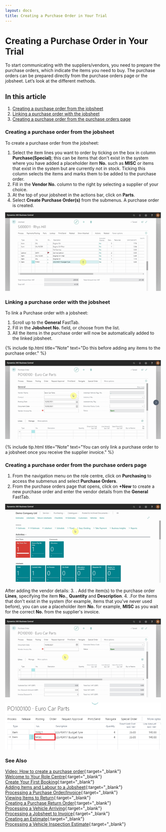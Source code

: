 ```yaml
---
layout: docs
title: Creating a Purchase Order in Your Trial
---
```


# Creating a Purchase Order in Your Trial

To start communicating with the suppliers/vendors, you need to prepare the purchase orders, which indicate the items you need to buy. The purchase orders can be prepared directly from the purchase orders page or the jobsheet. Let’s look at the different methods.

## In this article

1. [Creating a purchase order from the jobsheet](#creating-a-purchase-order-from-the-jobsheet)
2. [Linking a purchase order with the jobsheet](#linking-a-purchase-order-with-the-jobsheet)
3.  [Creating a purchase order from the purchase orders page](#creating-a-purchase-order-from-the-purchase-orders-page)

### Creating a purchase order from the jobsheet
To create a purchase order from the jobsheet:
1. Select the item lines you want to order by ticking on the box in column **Purchase(Special)**; this can be items that don't exist in the system where you have added a placeholder item **No.** such as **MISC** or items that exist in the system but are currently not in stock. Ticking this column selects the items and marks them to be added to the purchase order. 
2. Fill in the **Vendor No.** column to the right by selecting a supplier of your choice.
3. At the top of your jobsheet in the actions bar, click on **Parts**.
4. Select **Create Purchase Order(s)** from the submenus. A purchase order is created.

![](media/garagehive-trial-creating-a-purchase-order4.gif)

### Linking a purchase order with the jobsheet
To link a Purchase order with a jobsheet:
1. Scroll up to the **General** FastTab.
2. Fill in the **Jobsheet No.** field, or choose from the list. 
3. All the items in the purchase order will now be automatically added to the linked jobsheet.

{% include tip.html title="Note" text="Do this before adding any items to the purchase order." %}

![](media/garagehive-trial-creating-a-purchase-order3.gif)

{% include tip.html title="Note" text="You can only link a purchase order to a jobsheet once you receive the supplier invoice." %}

### Creating a purchase order from the purchase orders page
1. From the navigation menu on the role centre, click on **Purchasing** to access the submenus and select **Purchase Orders**. 
2. From the purchase orders page that opens, click on **+New** to create a new purchase order and enter the vendor details from the **General** FastTab.

![](media/garagehive-trial-creating-a-purchase-order1.gif)

After adding the vendor details:
3. . Add the item(s) to the purchase order **Lines**, specifying the item **No.**, **Quantity** and **Description**. 
4. .For the items that don't exist in the system (for example, items that you've never used before), you can use a placeholder item **No.** for example, **MISC** as you wait for the correct **No.** from the supplier's invoice.

![](media/garagehive-trial-creating-a-purchase-order2.gif) 

![](media/garagehive-trial-creating-a-purchase-order-misc.png)


### **See Also**

[Video: How to create a purchase order](https://www.youtube.com/watch?v=M1KB7dSiZrY){:target="_blank"} \
[Welcome to Your Role Centre](garagehive-trial-welcome-to-the-role-centre.html){:target="_blank"} \
[Create Your First Booking](garagehive-trial-creating-your-first-booking.html){:target="_blank"} \
[Adding Items and Labour to a Jobsheet](garagehive-trial-adding-items-and-labour-to-a-jobsheet.html){:target="_blank"} \
[Processing a Purchase Order/Invoice](garagehive-trial-processing-a-purchase-order.html){:target="_blank"} \
[Viewing Items to Return](garagehive-trial-viewing-items-to-return.html){:target="_blank"} \
[Creating a Purchase Return Order](garagehive-trial-creating-a-purchase-return-order.html){:target="_blank"} \
[Processing a Vehicle Arriving](garagehive-trial-processing-a-vehicle-arriving.html){:target="_blank"} \
[Processing a Jobsheet to Invoice](garagehive-trial-processing-a-jobsheet-to-invoice.html){:target="_blank"} \
[Creating an Estimate](garagehive-trial-creating-an-estimate.html){:target="_blank"} \
[Processing a Vehicle Inspection Estimate](garagehive-trial-processing-a-vehicle-inspection-estimate.html){:target="_blank"}